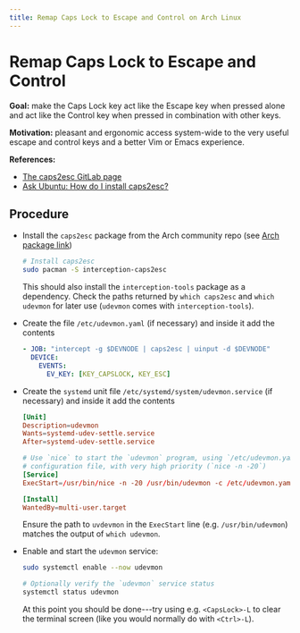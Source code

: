 ```yaml
---
title: Remap Caps Lock to Escape and Control on Arch Linux
---
```


# Remap Caps Lock to Escape and Control

**Goal:** make the Caps Lock key act like the Escape key when pressed alone and act like the Control key when pressed in combination with other keys.

**Motivation:** pleasant and ergonomic access system-wide to the very useful escape and control keys and a better Vim or Emacs experience.

**References:**
- [The caps2esc GitLab page](https://gitlab.com/interception/linux/plugins/caps2esc)
- [Ask Ubuntu: How do I install caps2esc?](https://askubuntu.com/questions/979359/how-do-i-install-caps2esc)


## Procedure

- Install the `caps2esc` package from the Arch community repo (see [Arch package link](https://archlinux.org/packages/community/x86_64/interception-caps2esc/))

  ```sh
  # Install caps2esc
  sudo pacman -S interception-caps2esc
  ```
  This should also install the `interception-tools` package as a dependency.
  Check the paths returned by `which caps2esc` and `which udevmon` for later use (`udevmon` comes with `interception-tools`).

- Create the file `/etc/udevmon.yaml` (if necessary) and inside it add the contents

  ```yaml
  - JOB: "intercept -g $DEVNODE | caps2esc | uinput -d $DEVNODE"
    DEVICE:
      EVENTS:
        EV_KEY: [KEY_CAPSLOCK, KEY_ESC]
  ```

- Create the `systemd` unit file `/etc/systemd/system/udevmon.service` (if necessary) and inside it add the contents

  ```conf
  [Unit]
  Description=udevmon
  Wants=systemd-udev-settle.service
  After=systemd-udev-settle.service

  # Use `nice` to start the `udevmon` program, using `/etc/udevmon.yaml` as the
  # configuration file, with very high priority (`nice -n -20`)
  [Service]
  ExecStart=/usr/bin/nice -n -20 /usr/bin/udevmon -c /etc/udevmon.yaml

  [Install]
  WantedBy=multi-user.target
  ```
  Ensure the path to `uvdevmon` in the `ExecStart` line (e.g. `/usr/bin/udevmon`) matches the output of `which udevmon`.

- Enable and start the `udevmon` service:

  ```sh
  sudo systemctl enable --now udevmon

  # Optionally verify the `udevmon` service status
  systemctl status udevmon
  ```
  At this point you should be done---try using e.g. `<CapsLock>-L` to clear the terminal screen (like you would normally do with `<Ctrl>-L`).
